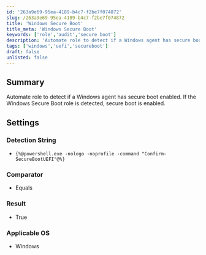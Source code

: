 ```yaml
---
id: '263a9e69-95ea-4189-b4c7-f2be7f074872'
slug: /263a9e69-95ea-4189-b4c7-f2be7f074872
title: 'Windows Secure Boot'
title_meta: 'Windows Secure Boot'
keywords: ['role','audit','secure boot']
description: 'Automate role to detect if a Windows agent has secure boot enabled'
tags: ['windows','uefi','secureboot']
draft: false
unlisted: false
---
```


## Summary

Automate role to detect if a Windows agent has secure boot enabled. If the Windows Secure Boot role is detected, secure boot is enabled.

## Settings


### Detection String

- `{%@powershell.exe -nologo -noprofile -command "Confirm-SecureBootUEFI"@%}`

### Comparator

- Equals

### Result

- True

### Applicable OS

- Windows